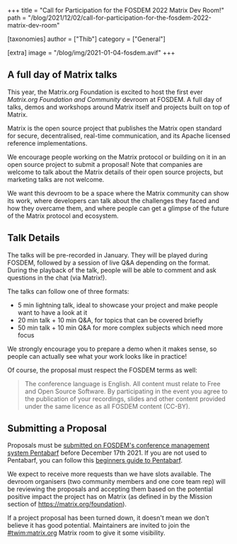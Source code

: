 +++
title = "Call for Participation for the FOSDEM 2022 Matrix Dev Room!"
path = "/blog/2021/12/02/call-for-participation-for-the-fosdem-2022-matrix-dev-room"

[taxonomies]
author = ["Thib"]
category = ["General"]

[extra]
image = "/blog/img/2021-01-04-fosdem.avif"
+++

## A full day of Matrix talks

This year, the Matrix.org Foundation is excited to host the first ever _Matrix.org Foundation and Community_ devroom at FOSDEM. A full day of talks, demos and workshops around Matrix itself and projects built on top of Matrix.

Matrix is the open source project that publishes the Matrix open standard for secure, decentralised, real-time communication, and its Apache licensed reference implementations.

We encourage people working on the Matrix protocol or building on it in an open source project to submit a proposal! Note that companies are welcome to talk about the Matrix details of their open source projects, but marketing talks are not welcome.

We want this devroom to be a space where the Matrix community can show its work, where developers can talk about the challenges they faced and how they overcame them, and where people can get a glimpse of the future of the Matrix protocol and ecosystem.

## Talk Details

The talks will be pre-recorded in January. They will be played during FOSDEM, followed by a session of live Q&A depending on the format. During the playback of the talk, people will be able to comment and ask questions in the chat (via Matrix!).

The talks can follow one of three formats:
* 5 min lightning talk, ideal to showcase your project and make people want to have a look at it
* 20 min talk + 10 min Q&A, for topics that can be covered briefly
* 50 min talk + 10 min Q&A for more complex subjects which need more focus

We strongly encourage you to prepare a demo when it makes sense, so people can actually see what your work looks like in practice!

Of course, the proposal must respect the FOSDEM terms as well:

> The conference language is English. All content must relate to Free and Open Source Software. By participating in the event you agree to the publication of your recordings, slides and other content provided under the same licence as all FOSDEM content (CC-BY).

## Submitting a Proposal

Proposals must be [submitted on FOSDEM's conference management system Pentabarf](https://penta.fosdem.org/submission/FOSDEM22) before December 17th 2021. If you are not used to Pentabarf, you can follow this [beginners guide to Pentabarf](https://eyskens.me/beginners-guide-to-pentabarf/).

We expect to receive more requests than we have slots available. The devroom organisers (two community members and one core team rep) will be reviewing the proposals and accepting them based on the potential positive impact the project has on Matrix (as defined in by the Mission section of https://matrix.org/foundation).

If a project proposal has been turned down, it doesn't mean we don't believe it has good potential. Maintainers are invited to join the [#twim:matrix.org](https://matrix.to/#/#twim:matrix.org) Matrix room to give it some visibility.
